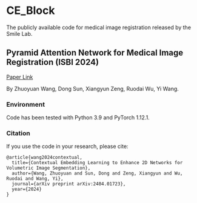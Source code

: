 # CE_Block
The publicly available code for medical image registration released by the Smile Lab.

## Pyramid Attention Network for Medical Image Registration (ISBI 2024)
[Paper Link](https://arxiv.org/abs/2404.01723)

By Zhuoyuan Wang, Dong Sun, Xiangyun Zeng, Ruodai Wu, Yi Wang.

### Environment
Code has been tested with Python 3.9 and PyTorch 1.12.1.

### Citation
If you use the code in your research, please cite:
```
@article{wang2024contextual,
  title={Contextual Embedding Learning to Enhance 2D Networks for Volumetric Image Segmentation},
  author={Wang, Zhuoyuan and Sun, Dong and Zeng, Xiangyun and Wu, Ruodai and Wang, Yi},
  journal={arXiv preprint arXiv:2404.01723},
  year={2024}
}
```
